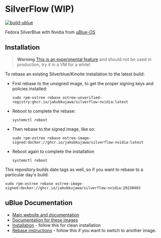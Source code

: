# SilverFlow (WIP)

[![build-ublue](https://github.com/JakubKujawa/silverflow/actions/workflows/build.yml/badge.svg)](https://github.com/JakubKujawa/silverflow/actions/workflows/build.yml)

Fedora SilverBlue with Nvidia from [uBlue-OS](https://github.com/ublue-os/nvidia)

## Installation

> **Warning**
> [This is an experimental feature](https://www.fedoraproject.org/wiki/Changes/OstreeNativeContainerStable) and should not be used in production, try it in a VM for a while!

To rebase an existing Silverblue/Kinoite installation to the latest build:

- First rebase to the unsigned image, to get the proper signing keys and policies installed:

  ```
  sudo rpm-ostree rebase ostree-unverified-registry:ghcr.io/jakubkujawa/silverflow-nvidia:latest
  ```

- Reboot to complete the rebase:

  ```
  systemctl reboot
  ```

- Then rebase to the signed image, like so:

  ```
  sudo rpm-ostree rebase ostree-image-signed:docker://ghcr.io/jakubkujawa/silverflow-nvidia:latest
  ```

- Reboot again to complete the installation

  ```
  systemctl reboot
  ```

This repository builds date tags as well, so if you want to rebase to a particular day's build:

```
sudo rpm-ostree rebase ostree-image-signed:docker://ghcr.io/jakubkujawa/silverflow-nvidia:20230403
```


## uBlue Documentation


- [Main website and documentation](https://universal-blue.org)
- [Documentation for these images](https://universal-blue.org/images/nvidia)
- [Installation](https://universal-blue.org/installation/) - follow this for clean installation
- [Rebase instructions](https://universal-blue.org/images/) - follow this if you want to switch to another image.